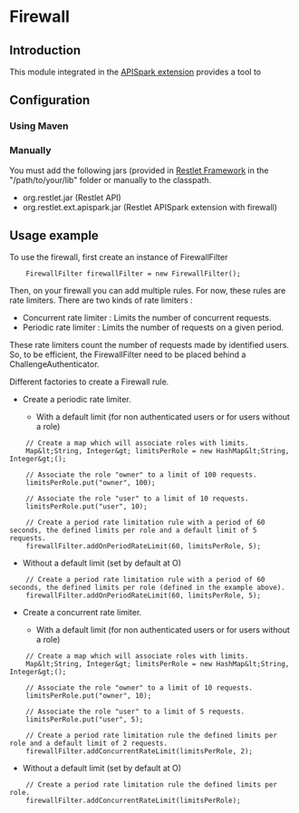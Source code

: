 # Firewall

## Introduction

This module integrated in the [APISpark extension](/apispark.md) provides a tool to 

## Configuration

### Using Maven

### Manually 

You must add the following jars (provided in 
[Restlet Framework](http://restlet.com/download/current#release=unstable&edition=jse&distribution=zip) in the "/path/to/your/lib" folder or manually to the classpath.

*   org.restlet.jar (Restlet API)
* 	org.restlet.ext.apispark.jar (Restlet APISpark extension with firewall)


## Usage example

To use the firewall, first create an instance of FirewallFilter

~~~~{.java}
	FirewallFilter firewallFilter = new FirewallFilter();
~~~~

Then, on your firewall you can add multiple rules. For now, these rules are rate limiters.
There are two kinds of rate limiters : 
* Concurrent rate limiter : Limits the number of concurrent requests.
* Periodic rate limiter : Limits the number of requests on a given period.

These rate limiters count the number of requests made by identified users. So, to be efficient, the FirewallFilter need to be placed behind a ChallengeAuthenticator.

Different factories to create a Firewall rule.

* Create a periodic rate limiter.

  * With a default limit (for non authenticated users or for users without a role)  

~~~~{.java}
	// Create a map which will associate roles with limits.  
	Map&lt;String, Integer&gt; limitsPerRole = new HashMap&lt;String, Integer&gt;();

	// Associate the role "owner" to a limit of 100 requests.  
	limitsPerRole.put("owner", 100);

	// Associate the role "user" to a limit of 10 requests.  
	limitsPerRole.put("user", 10);

	// Create a period rate limitation rule with a period of 60 seconds, the defined limits per role and a default limit of 5 requests.  
	firewallFilter.addOnPeriodRateLimit(60, limitsPerRole, 5);
~~~~
  
  * Without a default limit (set by default at O)  

~~~~{.java}
	// Create a period rate limitation rule with a period of 60 seconds, the defined limits per role (defined in the example above).  
	firewallFilter.addOnPeriodRateLimit(60, limitsPerRole, 5);
~~~~

* Create a concurrent rate limiter.

  * With a default limit (for non authenticated users or for users without a role)  

~~~~{.java}
	// Create a map which will associate roles with limits.  
	Map&lt;String, Integer&gt; limitsPerRole = new HashMap&lt;String, Integer&gt;();

	// Associate the role "owner" to a limit of 10 requests.  
	limitsPerRole.put("owner", 10);

	// Associate the role "user" to a limit of 5 requests.  
	limitsPerRole.put("user", 5);
	
	// Create a period rate limitation rule the defined limits per role and a default limit of 2 requests.  
	firewallFilter.addConcurrentRateLimit(limitsPerRole, 2);
~~~~

  * Without a default limit (set by default at O)  

~~~~{.java}
	// Create a period rate limitation rule the defined limits per role.  
	firewallFilter.addConcurrentRateLimit(limitsPerRole);
~~~~
